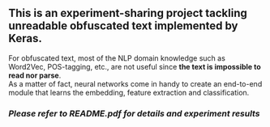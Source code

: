 ## This is an experiment-sharing project tackling unreadable obfuscated text implemented by Keras.

For obfuscated text, most of the NLP domain knowledge such as Word2Vec, POS-tagging, etc., are not useful since **the text is impossible to read nor parse**. <br>
As a matter of fact, neural networks come in handy to create an end-to-end module that learns the embedding, feature extraction and classification.



### _Please refer to README.pdf for details and experiment results_
